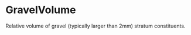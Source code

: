 GravelVolume
============

Relative volume of gravel (typically larger than 2mm) stratum constituents.
